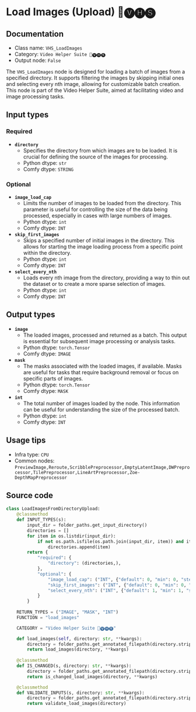 # Load Images (Upload) 🎥🅥🅗🅢
## Documentation
- Class name: `VHS_LoadImages`
- Category: `Video Helper Suite 🎥🅥🅗🅢`
- Output node: `False`

The `VHS_LoadImages` node is designed for loading a batch of images from a specified directory. It supports filtering the images by skipping initial ones and selecting every nth image, allowing for customizable batch creation. This node is part of the Video Helper Suite, aimed at facilitating video and image processing tasks.
## Input types
### Required
- **`directory`**
    - Specifies the directory from which images are to be loaded. It is crucial for defining the source of the images for processing.
    - Python dtype: `str`
    - Comfy dtype: `STRING`
### Optional
- **`image_load_cap`**
    - Limits the number of images to be loaded from the directory. This parameter is useful for controlling the size of the data being processed, especially in cases with large numbers of images.
    - Python dtype: `int`
    - Comfy dtype: `INT`
- **`skip_first_images`**
    - Skips a specified number of initial images in the directory. This allows for starting the image loading process from a specific point within the directory.
    - Python dtype: `int`
    - Comfy dtype: `INT`
- **`select_every_nth`**
    - Loads every nth image from the directory, providing a way to thin out the dataset or to create a more sparse selection of images.
    - Python dtype: `int`
    - Comfy dtype: `INT`
## Output types
- **`image`**
    - The loaded images, processed and returned as a batch. This output is essential for subsequent image processing or analysis tasks.
    - Python dtype: `torch.Tensor`
    - Comfy dtype: `IMAGE`
- **`mask`**
    - The masks associated with the loaded images, if available. Masks are useful for tasks that require background removal or focus on specific parts of images.
    - Python dtype: `torch.Tensor`
    - Comfy dtype: `MASK`
- **`int`**
    - The total number of images loaded by the node. This information can be useful for understanding the size of the processed batch.
    - Python dtype: `int`
    - Comfy dtype: `INT`
## Usage tips
- Infra type: `CPU`
- Common nodes: `PreviewImage,Reroute,ScribblePreprocessor,EmptyLatentImage,DWPreprocessor,TilePreprocessor,LineArtPreprocessor,Zoe-DepthMapPreprocessor`


## Source code
```python
class LoadImagesFromDirectoryUpload:
    @classmethod
    def INPUT_TYPES(s):
        input_dir = folder_paths.get_input_directory()
        directories = []
        for item in os.listdir(input_dir):
            if not os.path.isfile(os.path.join(input_dir, item)) and item != "clipspace":
                directories.append(item)
        return {
            "required": {
                "directory": (directories,),
            },
            "optional": {
                "image_load_cap": ("INT", {"default": 0, "min": 0, "step": 1}),
                "skip_first_images": ("INT", {"default": 0, "min": 0, "step": 1}),
                "select_every_nth": ("INT", {"default": 1, "min": 1, "step": 1}),
            }
        }
    
    RETURN_TYPES = ("IMAGE", "MASK", "INT")
    FUNCTION = "load_images"

    CATEGORY = "Video Helper Suite 🎥🅥🅗🅢"

    def load_images(self, directory: str, **kwargs):
        directory = folder_paths.get_annotated_filepath(directory.strip())
        return load_images(directory, **kwargs)
    
    @classmethod
    def IS_CHANGED(s, directory: str, **kwargs):
        directory = folder_paths.get_annotated_filepath(directory.strip())
        return is_changed_load_images(directory, **kwargs)

    @classmethod
    def VALIDATE_INPUTS(s, directory: str, **kwargs):
        directory = folder_paths.get_annotated_filepath(directory.strip())
        return validate_load_images(directory)

```

